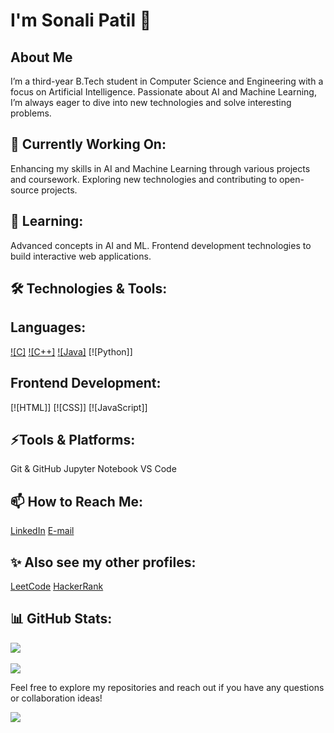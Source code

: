 <!--
**Sonali2314/Sonali2314** is a ✨ _special_ ✨ repository because its `README.md` (this file) appears on your GitHub profile.

Here are some ideas to get you started:

- 🔭 I’m currently working on ...
- 🌱 I’m currently learning ...
- 👯 I’m looking to collaborate on ...
- 🤔 I’m looking for help with ...
- 💬 Ask me about ...
- 📫 How to reach me: ...
- 😄 Pronouns: ...
- ⚡ Fun fact: ...
-->
# I'm Sonali Patil 👋
## About Me
I’m a third-year B.Tech student in Computer Science and Engineering with a focus on Artificial Intelligence. Passionate about AI and Machine Learning, I’m always eager to dive into new technologies and solve interesting problems.

## 🔭 Currently Working On:
Enhancing my skills in AI and Machine Learning through various projects and coursework.
Exploring new technologies and contributing to open-source projects.

## 🌱 Learning:
Advanced concepts in AI and ML.
Frontend development technologies to build interactive web applications.

## 🛠️ Technologies & Tools:

## Languages:
[![C]]()
[![C++]]()
[![Java]]()
[![Python]]

## Frontend Development:
[![HTML]]
[![CSS]]
[![JavaScript]]

## ⚡Tools & Platforms:
Git & GitHub
Jupyter Notebook
VS Code

## 📫 How to Reach Me:
[LinkedIn](https://www.linkedin.com/in/sonali-patil-662388257?utm_source=share&utm_campaign=share_via&utm_content=profile&utm_medium=android_app)
[E-mail](sonaligolden23@gmail.com)

## ✨ Also see my other profiles:
[LeetCode](https://leetcode.com/u/sonaligolden23/)
[HackerRank](https://www.hackerrank.com/profile/sonaligolden23)

## 📊 GitHub Stats:
![](https://github-readme-streak-stats.herokuapp.com/?user=Sonali2314&theme=dark&hide_border=false)<br/><br/>
![](https://github-readme-stats.vercel.app/api/top-langs/?username=Sonali2314&theme=dark&hide_border=false&include_all_commits=false&count_private=false&layout=compact)<br/>
<!--SPRX77-->


<!---📂 Some of My Projects:
Project Name: A brief description of what this project does and the technologies used.
Another Project Name: A brief description of what this project does and the technologies used.
-->
Feel free to explore my repositories and reach out if you have any questions or collaboration ideas!

[![](https://visitcount.itsvg.in/api?id=PATILYASH007&icon=0&color=0)](https://visitcount.itsvg.in)
